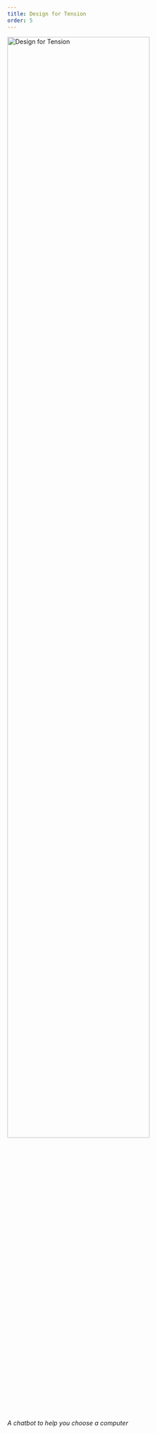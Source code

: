```yaml
---
title: Design for Tension
order: 5
---
```

<a href="https://medium.com/@dannysongyd/design-for-tension-group-18-f152946c0315">
  <img alt="Design for Tension" src="https://thomas-schweich.github.io/hci-manifesto/assets/images/dft.png" width="80%">
</a>

*A chatbot to help you choose a computer*
